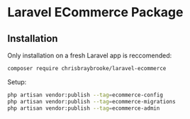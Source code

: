 # Laravel ECommerce Package

## Installation

Only installation on a fresh Laravel app is reccomended:

```sh
composer require chrisbraybrooke/laravel-ecommerce
```

Setup:

```sh
php artisan vendor:publish --tag=ecommerce-config
php artisan vendor:publish --tag=ecommerce-migrations
php artisan vendor:publish --tag=ecommerce-admin
```
